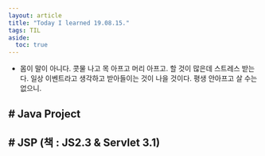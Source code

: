 ```yaml
---
layout: article
title: "Today I learned 19.08.15."
tags: TIL
aside:
  toc: true
---
```


- 몸이 말이 아니다. 콧물 나고 목 아프고 머리 아프고. 할 것이 많은데 스트레스 받는다. 일상 이벤트라고 생각하고 받아들이는 것이 나을 것이다. 평생 안아프고 살 수는 없으니.

## # Java Project
## # JSP (책 : JS2.3  & Servlet 3.1)
